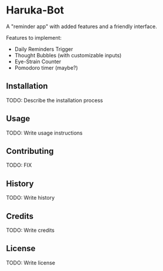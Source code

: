# Haruka-Bot
A "reminder app" with added features and a friendly interface.

Features to implement:
+ Daily Reminders Trigger
+ Thought Bubbles (with customizable inputs)
+ Eye-Strain Counter 
+ Pomodoro timer (maybe?) 

## Installation
TODO: Describe the installation process
## Usage
TODO: Write usage instructions
## Contributing
TODO: FIX
<!---
 1. Fork it!
 2. Create your feature branch: `git checkout -b my-new-feature`
 3. Commit your changes: `git commit -am 'Add some feature'`
 4. Push to the branch: `git push origin my-new-feature`
 5. Submit a pull request :D --->
## History
TODO: Write history
## Credits
TODO: Write credits
## License
TODO: Write license



